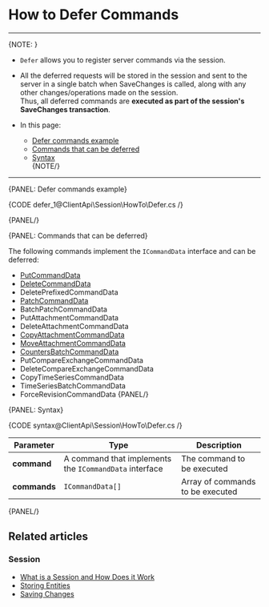 # How to Defer Commands

---

{NOTE: }

* `Defer` allows you to register server commands via the session.

* All the deferred requests will be stored in the session and sent to the server in a single batch when SaveChanges is called,
  along with any other changes/operations made on the session.  
  Thus, all deferred commands are __executed as part of the session's SaveChanges transaction__.

* In this page:   
    * [Defer commands example](../../../client-api/session/how-to/defer-operations#defer-commands-example)  
    * [Commands that can be deferred](../../../client-api/session/how-to/defer-operations#commands-that-can-be-deferred)
    * [Syntax](../../../client-api/session/how-to/defer-operations#syntax)  
{NOTE/}

---

{PANEL: Defer commands example}

{CODE defer_1@ClientApi\Session\HowTo\Defer.cs /}

{PANEL/}

{PANEL: Commands that can be deferred}

The following commands implement the `ICommandData` interface and can be deferred:  

  - [PutCommandData](../../../glossary/put-command-data)
  - [DeleteCommandData](../../../glossary/delete-command-data)
  - DeletePrefixedCommandData
  - [PatchCommandData](../../../glossary/patch-command-data)
  - BatchPatchCommandData
  - PutAttachmentCommandData
  - DeleteAttachmentCommandData
  - [CopyAttachmentCommandData](../../../glossary/copy-attachment-command-data)
  - [MoveAttachmentCommandData](../../../glossary/move-attachment-command-data)
  - [CountersBatchCommandData](../../../glossary/counters-batch-command-data)
  - PutCompareExchangeCommandData
  - DeleteCompareExchangeCommandData
  - CopyTimeSeriesCommandData
  - TimeSeriesBatchCommandData
  - ForceRevisionCommandData
{PANEL/}

{PANEL: Syntax}

{CODE syntax@ClientApi\Session\HowTo\Defer.cs /}

| Parameter | Type | Description |
| - |-|-|
| **command** | A command that implements the `ICommandData` interface | The command to be executed |
| **commands** | `ICommandData[]` | Array of commands to be executed |

{PANEL/}

## Related articles

### Session

- [What is a Session and How Does it Work](../../../client-api/session/what-is-a-session-and-how-does-it-work)
- [Storing Entities](../../../client-api/session/storing-entities)
- [Saving Changes](../../../client-api/session/saving-changes)
